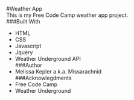 #Weather App  
  This is my Free Code Camp weather app project.  
###Built With  
+  HTML  
+  CSS  
+  Javascript  
+  Jquery  
+  Weather Underground API  
###Author
+  Melissa Kepler a.k.a. Missarachnid  
###Acknowlegdments  
+  Free Code Camp 
+  Weather Underground

